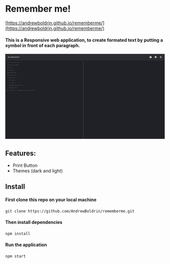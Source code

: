 # Remember me!

[https://andrewboldrin.github.io/rememberme/](https://andrewboldrin.github.io/rememberme/)

#### This is a Responsive web application, to create formated text by putting a symbol in front of each paragraph.

![index page](/src/assets/index.png)

## Features:

- Print Button
- Themes (dark and light)

## Install

#### First clone this repo on your local machine

```
git clone https://github.com/AndrewBoldrin/rememberme.git
```

#### Then install dependencies

```
npm install
```

#### Run the application

```
npm start
```
